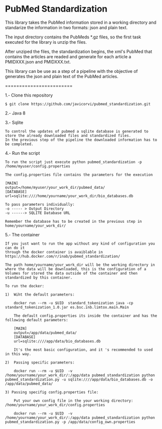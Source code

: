 PubMed Standardization
========================

This library takes the PubMed information stored in a working directory and standarize the information in two formats: json and plain text. 

The input directory contains the PubMeds *.gz files, so the first task executed for the library is unzip the files.  

After unziped the files, the standardization begins,  the xml's PubMed that contains the articles are readed and generate for each article a PMIDXXX.json and PMIDXXX.txt.

This library can be use as a step of a pipeline with the objective of generates the json and plain text of the PubMed articles.
 

========================

1.- Clone this repository 

    $ git clone https://github.com/javicorvi/pubmed_standardization.git
    
2.- Java 8 
	
3.- Sqlite 
	
	To control the updates of pubmed a sqlite database is generated to store the already downloaded files and standardized files. 
	In the previous step of the pipeline the downloaded information has to be completed.
		
4.- Run the script
	
	To run the script just execute python pubmed_standardization -p /home/myuser/config.properties
	
	The config.properties file contains the parameters for the execution
	
	[MAIN]
	output=/home/myuser/your_work_dir/pubmed_data/
	[DATABASE]
	url=sqlite:////home/yourname/your_work_dir/bio_databases.db
	
	To pass parameters individually:
	-o ----- > Output Directory
	-u ------> SQLITE Database URL
	
	Remember the database has to be created in the previous step in home/yourname/your_work_dir/ 

5.- The container 
	
	If you just want to run the app without any kind of configuration you can do it 
	through the docker container is avaiblable in https://hub.docker.com/r/inab/pubmed_standardization/ 

	The path home/yourname/your_work_dir will be the working directory in where the data will be downloaded, this is the configuration of a 
	Volumes for stored the data outside of the container and then standardized by this container.

	To run the docker: 
	
	1)  Wiht the default parameters: 
	    
	    docker run --rm -u $UID  standard_tokenization java -cp standard_tokenization_1.0.jar es.bsc.inb.limtox.main.Main

		The default config.properties its inside the container and has the following default parameters: 
		
		[MAIN]
		output=/app/data/pubmed_data/
		[DATABASE]
		url=sqlite:////app/data/bio_databases.db
	
		It's the most basic configuration, and it 's recommended to used in this way.
	
	2)  Passing specific parameters:
	
		docker run --rm -u $UID  -v /home/yourname/your_work_dir/:/app/data pubmed_standardization python pubmed_standardization.py -u sqlite:////app/data/bio_databases.db -o /app/data/pubmed_data/

	3) Passing specifig config.properties file:
	
		Put your own config file in the your working directory:  /home/yourname/your_work_dir/config.properties  
		
		docker run --rm -u $UID  -v /home/yourname/your_work_dir/:/app/data pubmed_standardization python pubmed_standardization.py -p /app/data/config_own.properties
		
		